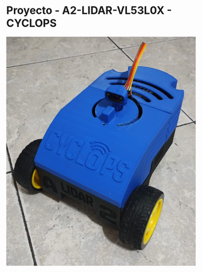 <!-- Titulo del proyecto -->
# Proyecto - A2-LIDAR-VL53L0X - CYCLOPS

<!-- Logo -->
<div>
  <img src="https://github.com/tpII/2024-A2-LIDAR-Vl53l0/blob/master/Doc/Img/IMG-20250205-WA0008.jpg">
</div>
